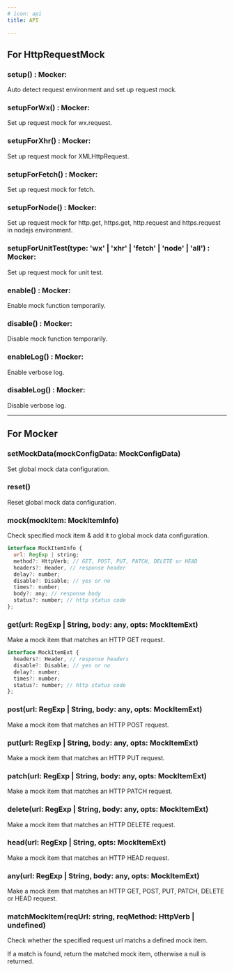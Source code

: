 ```yaml
---
# icon: api
title: API

---
```


## For HttpRequestMock


### setup() : Mocker:

Auto detect request environment and set up request mock.

### setupForWx() : Mocker:

Set up request mock for wx.request.

### setupForXhr() : Mocker:

Set up request mock for XMLHttpRequest.

### setupForFetch() : Mocker:

Set up request mock for fetch.

### setupForNode() : Mocker:

Set up request mock for http.get, https.get, http.request and https.request in nodejs environment.

### setupForUnitTest(type: 'wx' | 'xhr' | 'fetch' | 'node' | 'all') : Mocker:

Set up request mock for unit test.

### enable() : Mocker:

Enable mock function temporarily.

### disable() : Mocker:

Disable mock function temporarily.

### enableLog() : Mocker:

Enable verbose log.

### disableLog() : Mocker:

Disable verbose log.

---
## For Mocker

### setMockData(mockConfigData: MockConfigData)

Set global mock data configuration.

### reset()

Reset global mock data configuration.

### mock(mockItem: MockItemInfo)

Check specified mock item & add it to global mock data configuration.

```javascript
interface MockItemInfo {
  url: RegExp | string;
  method?: HttpVerb; // GET, POST, PUT, PATCH, DELETE or HEAD
  headers?: Header, // response header
  delay?: number;
  disable?: Disable; // yes or no
  times?: number;
  body?: any; // response body
  status?: number; // http status code
};
```

### get(url: RegExp | String, body: any, opts: MockItemExt)

Make a mock item that matches an HTTP GET request.

```javascript
interface MockItemExt {
  headers?: Header, // response headers
  disable?: Disable; // yes or no
  delay?: number;
  times?: number;
  status?: number; // http status code
};
```



### post(url: RegExp | String, body: any, opts: MockItemExt)

Make a mock item that matches an HTTP POST request.

### put(url: RegExp | String, body: any, opts: MockItemExt)

Make a mock item that matches an HTTP PUT request.

### patch(url: RegExp | String, body: any, opts: MockItemExt)

Make a mock item that matches an HTTP PATCH request.

### delete(url: RegExp | String, body: any, opts: MockItemExt)

Make a mock item that matches an HTTP DELETE request.

### head(url: RegExp | String, opts: MockItemExt)

Make a mock item that matches an HTTP HEAD request.

### any(url: RegExp | String, body: any, opts: MockItemExt)

Make a mock item that matches an HTTP GET, POST, PUT, PATCH, DELETE or HEAD  request.

### matchMockItem(reqUrl: string, reqMethod: HttpVerb | undefined)

Check whether the specified request url matchs a defined mock item.

If a match is found, return the matched mock item, otherwise a null is returned.
